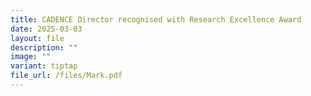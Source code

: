 ```yaml
---
title: CADENCE Director recognised with Research Excellence Award
date: 2025-03-03
layout: file
description: ""
image: ""
variant: tiptap
file_url: /files/Mark.pdf
---
```

